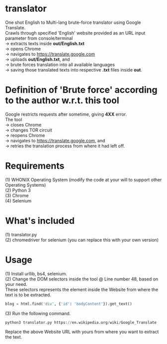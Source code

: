 # translator
One shot English to Multi-lang brute-force translator using Google Translate.  
Crawls through specified 'English' website provided as an URL input parameter from console/terminal  
-> extracts texts inside **out/English.txt**  
-> opens Chrome  
-> navigates to https://translate.google.com  
-> uploads **out/English.txt**, and  
-> brute forces translation into all available languages  
-> saving those translated texts into respective **.txt** files inside **out**.
# Definition of 'Brute force' according to the author w.r.t. this tool
Google restricts requests after sometime, giving **4XX** error.  
The tool  
-> closes Chrome  
-> changes TOR circuit  
-> reopens Chrome  
-> navigates to https://translate.google.com, and  
-> retries the translation process from where it had left off.
# Requirements
(1) WHONIX Operating System (modify the code at your will to support other Operating Systems)  
(2) Python 3  
(3) Chrome  
(4) Selenium
# What's included
(1) translator.py  
(2) chromedriver for selenium (you can replace this with your own version)
# Usage
(1) Install urllib, bs4, selenium.  
(2) Change the DOM selectors inside the tool @ Line number 48, based on your need.  
These selectors represents the element inside the Website from where the text is to be extracted.
```python
blog = html.find('div', {'id': 'bodyContent'}).get_text()
```
(3) Run the following command.
```python
python3 translator.py https://en.wikipedia.org/wiki/Google_Translate
```
Replace the above Website URL with yours from where you want to extract the text.
